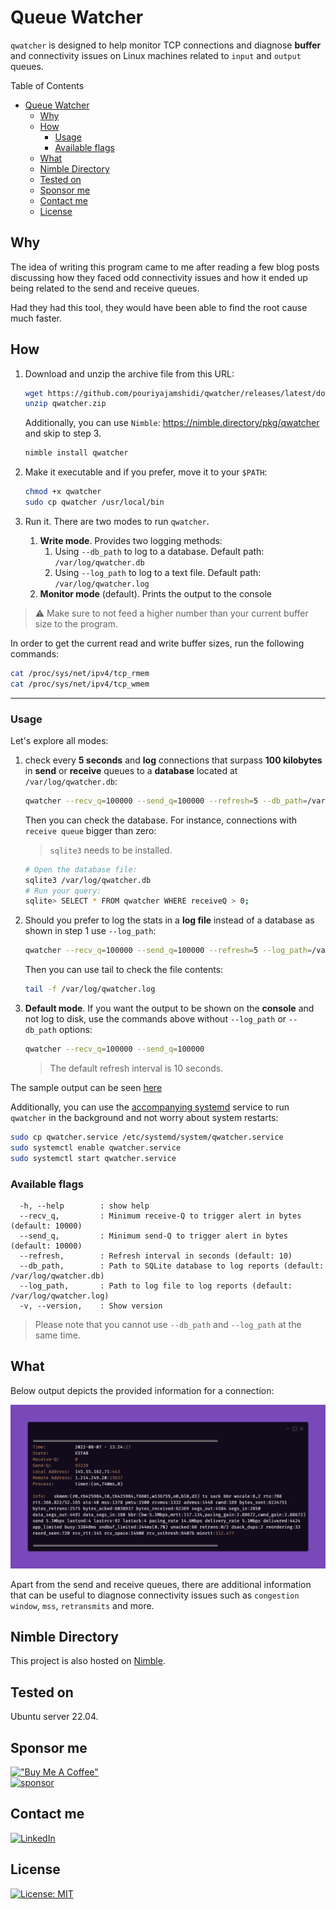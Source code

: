 # Queue Watcher

`qwatcher` is designed to help monitor TCP connections and diagnose **buffer** and connectivity issues on Linux machines related to `input` and `output` queues.

<toc>
   <summary>Table of Contents</summary>

- [Queue Watcher](#queue-watcher)
  - [Why](#why)
  - [How](#how)
    - [Usage](#usage)
    - [Available flags](#available-flags)
  - [What](#what)
  - [Nimble Directory](#nimble-directory)
  - [Tested on](#tested-on)
  - [Sponsor me](#sponsor-me)
  - [Contact me](#contact-me)
  - [License](#license)

</toc>

## Why

The idea of writing this program came to me after reading a few blog posts discussing how they faced odd connectivity issues and how it ended up being related to the send and receive queues.

Had they had this tool, they would have been able to find the root cause much faster.

## How

1. Download and unzip the archive file from this URL:

   ```bash
   wget https://github.com/pouriyajamshidi/qwatcher/releases/latest/download/qwatcher.zip
   unzip qwatcher.zip
   ```

   Additionally, you can use `Nimble`: <https://nimble.directory/pkg/qwatcher> and skip to step 3.

   ```bash
   nimble install qwatcher
   ```

2. Make it executable and if you prefer, move it to your `$PATH`:

   ```bash
   chmod +x qwatcher
   sudo cp qwatcher /usr/local/bin
   ```

3. Run it. There are two modes to run `qwatcher`.

   1. **Write mode**. Provides two logging methods:
      1. Using `--db_path` to log to a database. Default path: `/var/log/qwatcher.db`
      2. Using `--log_path` to log to a text file. Default path: `/var/log/qwatcher.log`
   2. **Monitor mode** (default). Prints the output to the console

> :warning: Make sure to not feed a higher number than your current buffer size to the program.

In order to get the current read and write buffer sizes, run the following commands:

```bash
cat /proc/sys/net/ipv4/tcp_rmem
cat /proc/sys/net/ipv4/tcp_wmem
```

---

### Usage

Let's explore all modes:

1. check every **5 seconds** and **log** connections that surpass **100 kilobytes** in **send** or **receive** queues to a **database** located at `/var/log/qwatcher.db`:

   ```bash
   qwatcher --recv_q=100000 --send_q=100000 --refresh=5 --db_path=/var/log/qwatcher.db
   ```

   Then you can check the database. For instance, connections with `receive queue` bigger than zero:

   > `sqlite3` needs to be installed.

   ```bash
   # Open the database file:
   sqlite3 /var/log/qwatcher.db
   # Run your query:
   sqlite> SELECT * FROM qwatcher WHERE receiveQ > 0;
   ```

2. Should you prefer to log the stats in a **log file** instead of a database as shown in step 1 use `--log_path`:

   ```bash
   qwatcher --recv_q=100000 --send_q=100000 --refresh=5 --log_path=/var/log/qwatcher.log
   ```

   Then you can use tail to check the file contents:

   ```bash
   tail -f /var/log/qwatcher.log
   ```

3. **Default mode**. If you want the output to be shown on the **console** and not log to disk, use the commands above without `--log_path` or `--db_path` options:

   ```bash
   qwatcher --recv_q=100000 --send_q=100000
   ```

   > The default refresh interval is 10 seconds.

The sample output can be seen [here](#what)

Additionally, you can use the [accompanying systemd](qwatcher.service) service to run `qwatcher` in the background and not worry about system restarts:

```bash
sudo cp qwatcher.service /etc/systemd/system/qwatcher.service
sudo systemctl enable qwatcher.service
sudo systemctl start qwatcher.service
```

### Available flags

```console
  -h, --help        : show help
  --recv_q,         : Minimum receive-Q to trigger alert in bytes (default: 10000)
  --send_q,         : Minimum send-Q to trigger alert in bytes (default: 10000)
  --refresh,        : Refresh interval in seconds (default: 10)
  --db_path,        : Path to SQLite database to log reports (default: /var/log/qwatcher.db)
  --log_path,       : Path to log file to log reports (default: /var/log/qwatcher.log)
  -v, --version,    : Show version
```

> Please note that you cannot use `--db_path` and `--log_path` at the same time.

## What

Below output depicts the provided information for a connection:

![output](https://github.com/pouriyajamshidi/qwatcher/raw/master/images/qwatcher.png)

Apart from the send and receive queues, there are additional information that can be useful to diagnose connectivity issues such as `congestion window`, `mss`, `retransmits` and more.

## Nimble Directory

This project is also hosted on [Nimble](https://nimble.directory/pkg/qwatcher).

## Tested on

Ubuntu server 22.04.

## Sponsor me

[!["Buy Me A Coffee"](https://www.buymeacoffee.com/assets/img/custom_images/orange_img.png)](https://www.buymeacoffee.com/pouriyajamshidi)  
[![sponsor](https://img.shields.io/static/v1?label=Sponsor&message=%E2%9D%A4&logo=GitHub&color=%23fe8e86)](https://github.com/sponsors/pouriyajamshidi)

## Contact me

[![LinkedIn](https://img.shields.io/badge/LinkedIn-0077B5?style=for-the-badge&logo=linkedin&logoColor=white)](https://www.linkedin.com/in/pouriya-jamshidi/)

## License

[![License: MIT](https://img.shields.io/badge/License-MIT-yellow.svg)](https://opensource.org/licenses/MIT)
